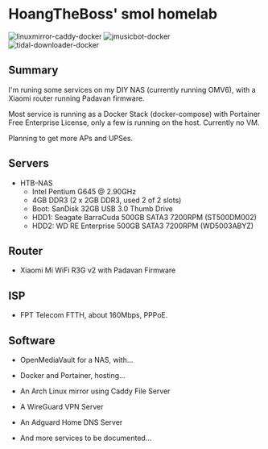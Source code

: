 # HoangTheBoss' smol homelab

![linuxmirror-caddy-docker](https://github.com/HoangTheBoss/homelab/actions/workflows/linuxmirror-caddy-docker.yml/badge.svg)
![jmusicbot-docker](https://github.com/HoangTheBoss/homelab/actions/workflows/jmusicbot-docker.yml/badge.svg)
![tidal-downloader-docker](https://github.com/HoangTheBoss/homelab/actions/workflows/tidal-downloader-docker.yml/badge.svg)

## Summary

I'm runing some services on my DIY NAS (currently running OMV6), with a Xiaomi router running Padavan firmware.

Most service is running as a Docker Stack (docker-compose) with Portainer Free Enterprise License, only a few is running on the host. Currently no VM.

Planning to get more APs and UPSes.

## Servers

- HTB-NAS
  - Intel Pentium G645 @ 2.90GHz
  - 4GB DDR3 (2 x 2GB DDR3, used 2 of 2 slots)
  - Boot: SanDisk 32GB USB 3.0 Thumb Drive
  - HDD1: Seagate BarraCuda 500GB SATA3 7200RPM (ST500DM002)
  - HDD2: WD RE Enterprise 500GB SATA3 7200RPM (WD5003ABYZ)

## Router

- Xiaomi Mi WiFi R3G v2 with Padavan Firmware

## ISP

- FPT Telecom FTTH, about 160Mbps, PPPoE.

## Software

- OpenMediaVault for a NAS, with...

- Docker and Portainer, hosting...

- An Arch Linux mirror using Caddy File Server

- A WireGuard VPN Server

- An Adguard Home DNS Server

- And more services to be documented...

# 
